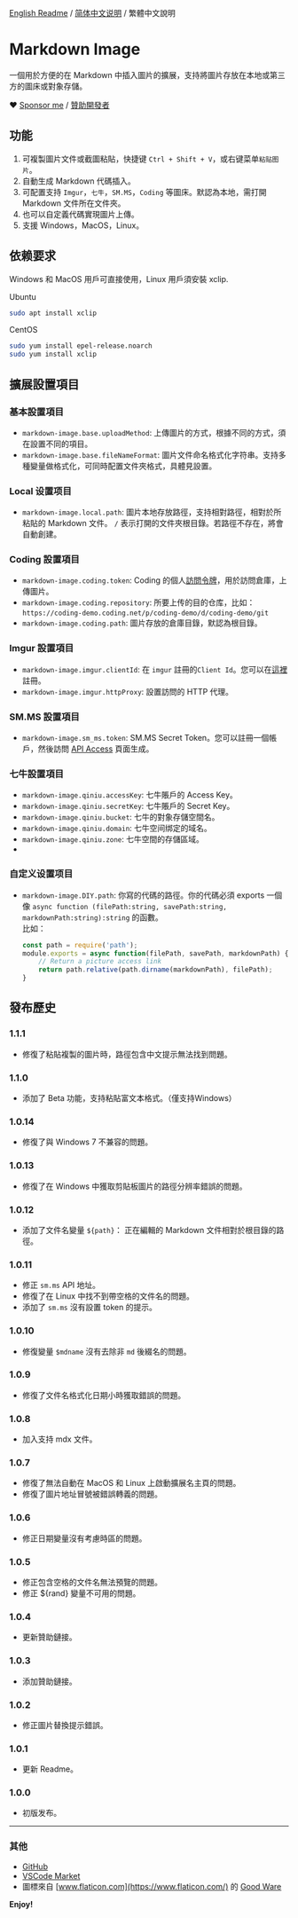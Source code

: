 [English Readme](README.md) / [简体中文说明](README.zh-cn.md) / 繁體中文說明

# Markdown Image

一個用於方便的在 Markdown 中插入圖片的擴展，支持將圖片存放在本地或第三方的圖床或對象存儲。

❤ [Sponsor me](https://www.paypal.me/imlinhanchao) / [贊助開發者](http://sponsor.hancel.org)

## 功能

1. 可複製圖片文件或截圖粘貼，快捷键 `Ctrl + Shift + V`，或右键菜单`粘贴图片`。
2. 自動生成 Markdown 代碼插入。
3. 可配置支持 `Imgur`，`七牛`，`SM.MS`，`Coding` 等圖床。默認為本地，需打開 Markdown 文件所在文件夾。
4. 也可以自定義代碼實現圖片上傳。
5. 支援 Windows，MacOS，Linux。

## 依赖要求

Windows 和 MacOS 用戶可直接使用，Linux 用戶須安裝 xclip.

Ubuntu
```bash
sudo apt install xclip
```

CentOS
```bash
sudo yum install epel-release.noarch
sudo yum install xclip
```

## 擴展設置項目

### 基本設置項目

- `markdown-image.base.uploadMethod`: 上傳圖片的方式，根據不同的方式，須在設置不同的項目。
- `markdown-image.base.fileNameFormat`: 圖片文件命名格式化字符串。支持多種變量做格式化，可同時配置文件夾格式，具體見設置。

### Local 设置项目

- `markdown-image.local.path`: 圖片本地存放路徑，支持相對路徑，相對於所粘貼的 Markdown 文件。 `/` 表示打開的文件夾根目錄。若路徑不存在，將會自動創建。

### Coding 設置項目

- `markdown-image.coding.token`: Coding 的個人[訪問令牌](https://help.coding.net/docs/member/tokens.html)，用於訪問倉庫，上傳圖片。
- `markdown-image.coding.repository`: 所要上传的目的仓库，比如：`https://coding-demo.coding.net/p/coding-demo/d/coding-demo/git`
- `markdown-image.coding.path`: 圖片存放的倉庫目錄，默認為根目錄。

### Imgur 設置項目

- `markdown-image.imgur.clientId`: 在 `imgur` 註冊的`Client Id`。您可以在[這裡](https://api.imgur.com/oauth2/addclient)註冊。
- `markdown-image.imgur.httpProxy`: 設置訪問的 HTTP 代理。

### SM.MS 設置項目

- `markdown-image.sm_ms.token`: SM.MS Secret Token。您可以註冊一個帳戶，然後訪問 [API Access](https://sm.ms/home/apitoken) 頁面生成。

### 七牛設置項目

- `markdown-image.qiniu.accessKey`: 七牛賬戶的 Access Key。
- `markdown-image.qiniu.secretKey`: 七牛賬戶的 Secret Key。
- `markdown-image.qiniu.bucket`: 七牛的對象存儲空間名。
- `markdown-image.qiniu.domain`: 七牛空间绑定的域名。
- `markdown-image.qiniu.zone`: 七牛空間的存儲區域。
- 
### 自定义设置项目

- `markdown-image.DIY.path`: 你寫的代碼的路徑。你的代碼必須 exports 一個像 `async function (filePath:string, savePath:string, markdownPath:string):string` 的函數。   
    比如：
    ```javascript
    const path = require('path');
    module.exports = async function(filePath, savePath, markdownPath) {
        // Return a picture access link
        return path.relative(path.dirname(markdownPath), filePath);
    }
    ```

## 發布歷史
### 1.1.1
- 修復了粘貼複製的圖片時，路徑包含中文提示無法找到問題。

### 1.1.0
- 添加了 Beta 功能，支持粘貼富文本格式。（僅支持Windows）

### 1.0.14
- 修復了與 Windows 7 不兼容的問題。

### 1.0.13
- 修復了在 Windows 中獲取剪貼板圖片的路徑分辨率錯誤的問題。

### 1.0.12
- 添加了文件名變量 `${path}`： 正在編輯的 Markdown 文件相對於根目錄的路徑。

### 1.0.11
- 修正 `sm.ms` API 地址。
- 修復了在 Linux 中找不到帶空格的文件名的問題。
- 添加了 `sm.ms` 沒有設置 token 的提示。
### 1.0.10
- 修復變量 `$mdname` 沒有去除非 `md` 後綴名的問題。

### 1.0.9
- 修復了文件名格式化日期小時獲取錯誤的問題。

### 1.0.8
- 加入支持 mdx 文件。

### 1.0.7
- 修復了無法自動在 MacOS 和 Linux 上啟動擴展名主頁的問題。
- 修復了圖片地址冒號被錯誤轉義的問題。

### 1.0.6

- 修正日期變量沒有考慮時區的問題。

### 1.0.5
- 修正包含空格的文件名無法預覽的問題。
- 修正 ${rand} 變量不可用的問題。

### 1.0.4

- 更新贊助鏈接。

### 1.0.3

- 添加贊助鏈接。

### 1.0.2

- 修正圖片替換提示錯誤。

### 1.0.1

- 更新 Readme。

### 1.0.0

- 初版发布。

-----------------------------------------------------------------------------------------------------------

### 其他

* [GitHub](https://github.com/imlinhanchao/vsc-markdown-image)
* [VSCode Market](https://marketplace.visualstudio.com/items?itemName=hancel.markdown-image)
* 圖標來自 [www.flaticon.com](https://www.flaticon.com/) 的 [Good Ware](https://www.flaticon.com/authors/good-ware)

**Enjoy!**
